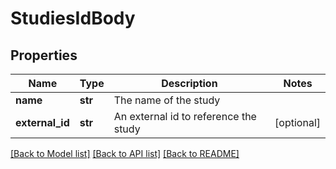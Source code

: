 # StudiesIdBody

## Properties
Name | Type | Description | Notes
------------ | ------------- | ------------- | -------------
**name** | **str** | The name of the study | 
**external_id** | **str** | An external id to reference the study | [optional] 

[[Back to Model list]](../README.md#documentation-for-models) [[Back to API list]](../README.md#documentation-for-api-endpoints) [[Back to README]](../README.md)

